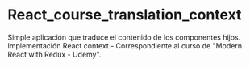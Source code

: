 # React_course_translation_context

Simple aplicación que traduce el contenido de los componentes hijos. Implementación React context - Correspondiente al curso de "Modern React with Redux - Udemy".
